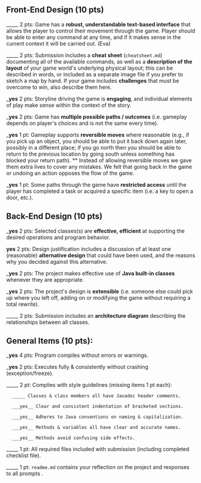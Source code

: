 ## Front-End Design (10 pts)

_____ 2 pts: Game has a **robust, understandable text-based interface** that allows the player to control their movement through the game.  Player should be able to enter any command at any time, and if it makes sense in the current context it will be carried out. (Eva)

_____ 2 pts: Submission includes a **cheat sheet** (`cheatsheet.md`) documenting all of the available commands, as well as a **description of the layout** of your game world's underlying physical layout; this can be described in words, or included as a separate image file if you prefer to sketch a map by hand.  If your game includes **challenges** that must be overcome to win, also describe them here.

___yes__ 2 pts: Storyline driving the game is **engaging**, and individual elements of play make sense within the context of the story.

___yes__ 2 pts: Game has **multiple possible paths / outcomes** (i.e. gameplay depends on player's choices and is not the same every time).

___yes__ 1 pt: Gameplay supports **reversible moves** where reasonable (e.g., if you pick up an object, you should be able to put it back down again later, possibly in a different place; if you go north then you should be able to return to the previous location by going south unless something has blocked your return path). 
** Instead of allowing reversible moves we gave them extra lives to cover any mistakes. We felt that going back in the game or undoing an action opposes the flow of the game. 

___yes__ 1 pt: Some paths through the game have **restricted access** until the player has completed a task or acquired a specific item (i.e. a key to open a door, etc.).


## Back-End Design (10 pts)

___yes__ 2 pts: Selected classes(s) are **effective, efficient** at supporting the desired operations and program behavior.

__yes__ 2 pts: Design justification includes a discussion of at least one (reasonable) **alternative design** that could have been used, and the reasons why you decided against this alternative.

___yes__ 2 pts: The project makes effective use of **Java built-in classes** whenever they are appropriate.

___yes__ 2 pts: The project's design is **extensible** (i.e. someone else could pick up where you left off, adding on or modifying the game without requiring a total rewrite).

_____ 2 pts: Submission includes an **architecture diagram** describing the relationships between all classes.


## General Items (10 pts):
___yes__ 4 pts: Program compiles without errors or warnings.

___yes__ 2 pts: Executes fully & consistently without crashing (exception/freeze).

_____ 2 pt: Complies with style guidelines (missing items 1 pt each):

      _____ Classes & class members all have Javadoc header comments.

      ___yes__ Clear and consistent indentation of bracketed sections.

      ___yes__ Adheres to Java conventions on naming & capitalization.

      ___yes__ Methods & variables all have clear and accurate names.

      ___yes__ Methods avoid confusing side effects.

_____ 1 pt: All required files included with submission (including completed checklist file).

_____ 1 pt: `readme.md` contains your reflection on the project and responses to all prompts .
